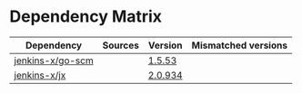# Dependency Matrix

Dependency | Sources | Version | Mismatched versions
---------- | ------- | ------- | -------------------
[jenkins-x/go-scm](https://github.com/jenkins-x/go-scm) |  | [1.5.53]() | 
[jenkins-x/jx](https://github.com/jenkins-x/jx) |  | [2.0.934](https://github.com/jenkins-x/jx/releases/tag/v2.0.934) | 
